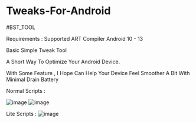 # Tweaks-For-Android
#BST_TOOL

Requirements :
Supported ART Compiler
Android 10 - 13





Basic Simple Tweak Tool


A Short Way To Optimize Your Android Device.


With Some Feature , I Hope Can Help Your Device Feel Smoother A Bit With Minimal Drain Battery

Normal Scripts :

![image](https://github.com/user-attachments/assets/35e64920-fbbc-43a6-bec0-08617d35cc9e)
![image](https://github.com/user-attachments/assets/49b298c2-93bd-4142-bd9c-c8e84b5ea8f2)


Lite Scripts :
![image](https://github.com/user-attachments/assets/f79503b3-ad20-47e4-b6f7-e25354533ade)








